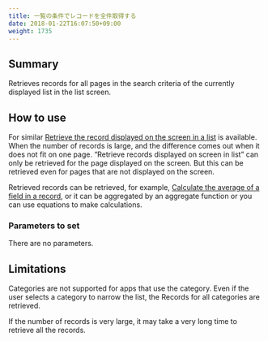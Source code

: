 ```yaml
---
title: 一覧の条件でレコードを全件取得する
date: 2018-01-22T16:07:50+09:00
weight: 1735
---
```

## Summary

Retrieves records for all pages in the search criteria of the currently displayed list in the list screen.

## How to use

For similar [Retrieve the record displayed on the screen in a list](../displayed_records) is available. When the number of records is large, and the difference comes out when it does not fit on one page.
“Retrieve records displayed on screen in list” can only be retrieved for the page displayed on the screen. But this can be retrieved even for pages that are not displayed on the screen.

Retrieved records can be retrieved, for example, [Calculate the average of a field in a record](../../aggregate/calc_records_average), or it can be aggregated by an aggregate function or you can use equations to make calculations.

### Parameters to set

There are no parameters.

## Limitations

Categories are not supported for apps that use the category. Even if the user selects a category to narrow the list, the Records for all categories are retrieved.

If the number of records is very large, it may take a very long time to retrieve all the records.
